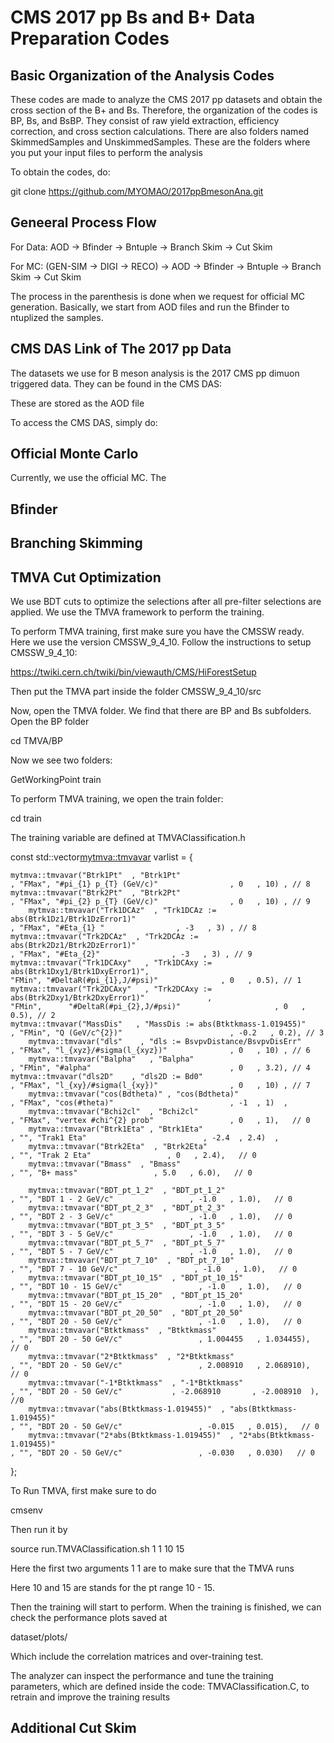 # CMS 2017 pp Bs and B+ Data Preparation Codes

## Basic Organization of the Analysis Codes

These codes are made to analyze the CMS 2017 pp datasets and obtain the cross section of the B+ and Bs. Therefore, the organization of the codes is BP, Bs, and BsBP. They consist of raw yield extraction, efficiency correction, and cross section calculations. There are also folders named SkimmedSamples and UnskimmedSamples. These are the folders where you put your input files to perform the analysis

To obtain the codes, do:

git clone https://github.com/MYOMAO/2017ppBmesonAna.git

## Geneeral Process Flow

For Data: AOD -> Bfinder -> Bntuple -> Branch Skim -> Cut Skim 

For MC: (GEN-SIM -> DIGI -> RECO) -> AOD -> Bfinder -> Bntuple -> Branch Skim -> Cut Skim 

The process in the parenthesis is done when we request for official MC generation. Basically, we start from AOD files and run the Bfinder to ntuplized the samples.

## CMS DAS Link of The 2017 pp Data

The datasets we use for B meson analysis is the 2017 CMS pp dimuon triggered data. They can be found in the CMS DAS:

These are stored as the AOD file

To access the CMS DAS, simply do:


## Official Monte Carlo

Currently, we use the official MC. The 

## Bfinder 


## Branching Skimming 


## TMVA Cut Optimization 

We use BDT cuts to optimize the selections after all pre-filter selections are applied. We use the TMVA framework to perform the training.

To perform TMVA training, first make sure you have the CMSSW ready. Here we use the version CMSSW_9_4_10. Follow the instructions to setup CMSSW_9_4_10:

https://twiki.cern.ch/twiki/bin/viewauth/CMS/HiForestSetup

Then put the TMVA part inside the folder CMSSW_9_4_10/src

Now, open the TMVA folder. We find that there are BP and Bs subfolders. Open the BP folder

cd TMVA/BP

Now we see two folders:


GetWorkingPoint  train


To perform TMVA training, we open the train folder:

cd train

The training variable are defined at TMVAClassification.h


  const std::vector<mytmva::tmvavar> varlist = {
 
    mytmva::tmvavar("Btrk1Pt"  , "Btrk1Pt"                                                                                        , "FMax", "#pi_{1} p_{T} (GeV/c)"                , 0   , 10) , // 8
    mytmva::tmvavar("Btrk2Pt"  , "Btrk2Pt"                                                                                        , "FMax", "#pi_{2} p_{T} (GeV/c)"                , 0   , 10) , // 9    
        mytmva::tmvavar("Trk1DCAz"  , "Trk1DCAz := abs(Btrk1Dz1/Btrk1DzError1)"                                                                                        , "FMax", "#Eta_{1} "                , -3   , 3) , // 8
    mytmva::tmvavar("Trk2DCAz"  , "Trk2DCAz := abs(Btrk2Dz1/Btrk2DzError1)"                                                                                        , "FMax", "#Eta_{2}"                , -3   , 3) , // 9        
    mytmva::tmvavar("Trk1DCAxy"   , "Trk1DCAxy := abs(Btrk1Dxy1/Btrk1DxyError1)",                                                                 "FMin", "#DeltaR(#pi_{1},J/#psi)"              , 0   , 0.5), // 1           
    mytmva::tmvavar("Trk2DCAxy"   , "Trk2DCAxy := abs(Btrk2Dxy1/Btrk2DxyError1)"              ,                                    "FMin",      "#DeltaR(#pi_{2},J/#psi)"                     , 0   , 0.5), // 2
    mytmva::tmvavar("MassDis"   , "MassDis := abs(Btktkmass-1.019455)"                                                           , "FMin", "Q (GeV/c^{2})"                        , -0.2   , 0.2), // 3
        mytmva::tmvavar("dls"    , "dls := BsvpvDistance/BsvpvDisErr"                                                 , "FMax", "l_{xyz}/#sigma(l_{xyz})"              , 0   , 10) , // 6
        mytmva::tmvavar("Balpha"   , "Balpha"                                                                                         , "FMin", "#alpha"                               , 0   , 3.2), // 4
    mytmva::tmvavar("dls2D"    , "dls2D := Bd0"                                                                            , "FMax", "l_{xy}/#sigma(l_{xy})"                , 0   , 10) , // 7
        mytmva::tmvavar("cos(Bdtheta)" , "cos(Bdtheta)"                                                                , "FMax", "cos(#theta)"                          , -1  , 1)  ,
        mytmva::tmvavar("Bchi2cl"  , "Bchi2cl"                                                                                        , "FMax", "vertex #chi^{2} prob"                 , 0   , 1),   // 0
        mytmva::tmvavar("Btrk1Eta" , "Btrk1Eta"                                                                , "", "Trak1 Eta"                          , -2.4  , 2.4)  ,
        mytmva::tmvavar("Btrk2Eta"  , "Btrk2Eta"                                                                                        , "", "Trak 2 Eta"                 , 0   , 2.4),   // 0
        mytmva::tmvavar("Bmass"  , "Bmass"                                                                                        , "", "B+ mass"                 , 5.0   , 6.0),   // 0
        
        mytmva::tmvavar("BDT_pt_1_2"  , "BDT_pt_1_2"                                                                                        , "", "BDT 1 - 2 GeV/c"                 , -1.0   , 1.0),   // 0
        mytmva::tmvavar("BDT_pt_2_3"  , "BDT_pt_2_3"                                                                                        , "", "BDT 2 - 3 GeV/c"                 , -1.0   , 1.0),   // 0
        mytmva::tmvavar("BDT_pt_3_5"  , "BDT_pt_3_5"                                                                                        , "", "BDT 3 - 5 GeV/c"                 , -1.0   , 1.0),   // 0
        mytmva::tmvavar("BDT_pt_5_7"  , "BDT_pt_5_7"                                                                                        , "", "BDT 5 - 7 GeV/c"                 , -1.0   , 1.0),   // 0
        mytmva::tmvavar("BDT_pt_7_10"  , "BDT_pt_7_10"                                                                                        , "", "BDT 7 - 10 GeV/c"                 , -1.0   , 1.0),   // 0
        mytmva::tmvavar("BDT_pt_10_15"  , "BDT_pt_10_15"                                                                                        , "", "BDT 10 - 15 GeV/c"                 , -1.0   , 1.0),   // 0
        mytmva::tmvavar("BDT_pt_15_20"  , "BDT_pt_15_20"                                                                                        , "", "BDT 15 - 20 GeV/c"                 , -1.0   , 1.0),   // 0
        mytmva::tmvavar("BDT_pt_20_50"  , "BDT_pt_20_50"                                                                                        , "", "BDT 20 - 50 GeV/c"                 , -1.0   , 1.0),   // 0       
        mytmva::tmvavar("Btktkmass"  , "Btktkmass"                                                                                        , "", "BDT 20 - 50 GeV/c"                 , 1.004455   , 1.034455),   // 0    
        mytmva::tmvavar("2*Btktkmass"  , "2*Btktkmass"                                                                                        , "", "BDT 20 - 50 GeV/c"                 , 2.008910   , 2.068910),   // 0
        mytmva::tmvavar("-1*Btktkmass"  , "-1*Btktkmass"                                                                                        , "", "BDT 20 - 50 GeV/c"           , -2.068910       , -2.008910  ),  //0      
        mytmva::tmvavar("abs(Btktkmass-1.019455)"  , "abs(Btktkmass-1.019455)"                                                                                        , "", "BDT 20 - 50 GeV/c"                 , -0.015   , 0.015),   // 0     
        mytmva::tmvavar("2*abs(Btktkmass-1.019455)"  , "2*abs(Btktkmass-1.019455)"                                                                                        , "", "BDT 20 - 50 GeV/c"                 , -0.030   , 0.030)   // 0  
  };



To Run TMVA, first make sure to do 

cmsenv

Then run it by 

source run.TMVAClassification.sh 1 1 10 15

Here the first two arguments 1 1 are to make sure that the TMVA runs 

Here 10 and 15 are stands for the pt range 10 - 15.

Then the training will start to perform. When the training is finished, we can check the performance plots saved at 


dataset/plots/

Which include the correlation matrices and over-training test. 

The analyzer can inspect the performance and tune the training parameters, which are defined inside the code: TMVAClassification.C, to retrain and improve the training results

## Additional Cut Skim
